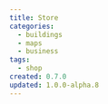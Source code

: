 ```yaml
---
title: Store
categories:
  - buildings
  - maps
  - business
tags:
  - shop
created: 0.7.0
updated: 1.0.0-alpha.8
---
```

